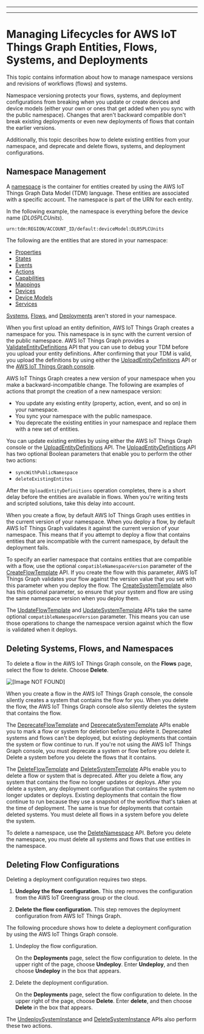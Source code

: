 --------

--------

# Managing Lifecycles for AWS IoT Things Graph Entities, Flows, Systems, and Deployments<a name="iot-tg-lifecycle"></a>

This topic contains information about how to manage namespace versions and revisions of workflows \(flows\) and systems\. 

Namespace versioning protects your flows, systems, and deployment configurations from breaking when you update or create devices and device models \(either your own or ones that get added when you sync with the public namespace\)\. Changes that aren't backward compatible don't break existing deployments or even new deployments of flows that contain the earlier versions\.

Additionally, this topic describes how to delete existing entities from your namespace, and deprecate and delete flows, systems, and deployment configurations\.

## Namespace Management<a name="iot-tg-lifecycle-namespaces"></a>

A [namespace](iot-tg-whatis-namespace.html) is the container for entities created by using the AWS IoT Things Graph Data Model \(TDM\) language\. These entities are associated with a specific account\. The namespace is part of the URN for each entity\. 

In the following example, the namespace is everything before the device name \(*DL05PLCUnits*\)\.

`urn:tdm:REGION/ACCOUNT_ID/default:deviceModel:DL05PLCUnits`

The following are the entities that are stored in your namespace:
+ [Properties](iot-tg-models-tdm-propertytype.html)
+ [States](iot-tg-models-tdm-iot-state.html)
+ [Events](iot-tg-models-tdm-iot-event.html)
+ [Actions](iot-tg-models-tdm-iot-action.html)
+ [Capabilities](iot-tg-models-tdm-iot-capability.html)
+ [Mappings](iot-tg-models-tdm-iot-mapping.html)
+ [Devices](iot-tg-models-tdm-iot-device.html)
+ [Device Models](iot-tg-models-tdm-iot-device-model.html)
+ [Services](iot-tg-models-tdm-iot-service.html)

[Systems](iot-tg-models-tdm-iot-system.html), [Flows](iot-tg-models-tdm-iot-workflow.html), and [Deployments](iot-tg-models-tdm-iot-sdc-deployconfig.html) aren't stored in your namespace\.

When you first upload an entity definition, AWS IoT Things Graph creates a namespace for you\. This namespace is in sync with the current version of the public namespace\. AWS IoT Things Graph provides a [ValidateEntityDefinitions](https://docs.aws.amazon.com/thingsgraph/latest/APIReference/API_ValidateEntityDefinitions.html) API that you can use to debug your TDM before you upload your entity definitions\. After confirming that your TDM is valid, you upload the definitions by using either the [UploadEntityDefinitions](https://docs.aws.amazon.com/thingsgraph/latest/APIReference/API_UploadEntityDefinitions.html) API or the [AWS IoT Things Graph console](https://console.aws.amazon.com/thingsgraph/home)\.

AWS IoT Things Graph creates a new version of your namespace when you make a backward\-incompatible change\. The following are examples of actions that prompt the creation of a new namespace version:
+ You update any existing entity \(property, action, event, and so on\) in your namespace\.
+ You sync your namespace with the public namespace\.
+ You deprecate the existing entities in your namespace and replace them with a new set of entities\.

You can update existing entities by using either the AWS IoT Things Graph console or the [UploadEntityDefinitions](https://docs.aws.amazon.com/thingsgraph/latest/APIReference/API_UploadEntityDefinitions.html) API\. The [UploadEntityDefinitions](https://docs.aws.amazon.com/thingsgraph/latest/APIReference/API_UploadEntityDefinitions.html) API has two optional Boolean parameters that enable you to perform the other two actions:
+ `syncWithPublicNamespace`
+ `deleteExistingEntites `

After the `UploadEntityDefinitions` operation completes, there is a short delay before the entities are available in flows\. When you're writing tests and scripted solutions, take this delay into account\.

When you create a flow, by default AWS IoT Things Graph uses entities in the current version of your namespace\. When you deploy a flow, by default AWS IoT Things Graph validates it against the current version of your namespace\. This means that if you attempt to deploy a flow that contains entities that are incompatible with the current namespace, by default the deployment fails\. 

To specify an earlier namespace that contains entities that are compatible with a flow, use the optional `compatibleNamespaceVersion` parameter of the [CreateFlowTemplate](https://docs.aws.amazon.com/thingsgraph/latest/APIReference/API_CreateFlowTemplate.html) API\. If you create the flow with this parameter, AWS IoT Things Graph validates your flow against the version value that you set with this parameter when you deploy the flow\. The [CreateSystemTemplate](https://docs.aws.amazon.com/thingsgraph/latest/APIReference/API_CreateSystemTemplate.html) also has this optional parameter, so ensure that your system and flow are using the same namespace version when you deploy them\.

The [UpdateFlowTemplate](https://docs.aws.amazon.com/thingsgraph/latest/APIReference/API_UpdateFlowTemplate.html) and [UpdateSystemTemplate](https://docs.aws.amazon.com/thingsgraph/latest/APIReference/API_UpdateSystemTemplate.html) APIs take the same optional `compatibleNamespaceVersion` parameter\. This means you can use those operations to change the namespace version against which the flow is validated when it deploys\.

## Deleting Systems, Flows, and Namespaces<a name="iot-tg-lifecycle-deletingsysflow"></a>

To delete a flow in the AWS IoT Things Graph console, on the **Flows** page, select the flow to delete\. Choose **Delete**\.

![\[Image NOT FOUND\]](http://docs.aws.amazon.com/thingsgraph/latest/ug/images/TGDeleteFlow.png)

When you create a flow in the AWS IoT Things Graph console, the console silently creates a system that contains the flow for you\. When you delete the flow, the AWS IoT Things Graph console also silently deletes the system that contains the flow\.

The [DeprecateFlowTemplate](https://docs.aws.amazon.com/thingsgraph/latest/APIReference/API_DeprecateFlowTemplate.html) and [DeprecateSystemTemplate](https://docs.aws.amazon.com/thingsgraph/latest/APIReference/API_DeprecateSystemTemplate.html) APIs enable you to mark a flow or system for deletion before you delete it\. Deprecated systems and flows can't be deployed, but existing deployments that contain the system or flow continue to run\. If you're not using the AWS IoT Things Graph console, you must deprecate a system or flow before you delete it\. Delete a system before you delete the flows that it contains\.

The [DeleteFlowTemplate](https://docs.aws.amazon.com/thingsgraph/latest/APIReference/API_DeleteFlowTemplate.html) and [DeleteSystemTemplate](https://docs.aws.amazon.com/thingsgraph/latest/APIReference/API_DeleteSystemTemplate.html) APIs enable you to delete a flow or system that is deprecated\. After you delete a flow, any system that contains the flow no longer updates or deploys\. After you delete a system, any deployment configuration that contains the system no longer updates or deploys\. Existing deployments that contain the flow continue to run because they use a snapshot of the workflow that's taken at the time of deployment\. The same is true for deployments that contain deleted systems\. You must delete all flows in a system before you delete the system\.

To delete a namespace, use the [DeleteNamespace](https://docs.aws.amazon.com/thingsgraph/latest/APIReference/API_DeleteNamespace.html) API\. Before you delete the namespace, you must delete all systems and flows that use entities in the namespace\.

## Deleting Flow Configurations<a name="iot-tg-lifecycle-deletingflowconfig"></a>

Deleting a deployment configuration requires two steps\.

1. **Undeploy the flow configuration\.** This step removes the configuration from the AWS IoT Greengrass group or the cloud\.

1. **Delete the flow configuration\.** This step removes the deployment configuration from AWS IoT Things Graph\.

The following procedure shows how to delete a deployment configuration by using the AWS IoT Things Graph console\.

1. Undeploy the flow configuration\.

   On the **Deployments** page, select the flow configuration to delete\. In the upper right of the page, choose **Undeploy**\. Enter **Undeploy**, and then choose **Undeploy** in the box that appears\. 

1. Delete the deployment configuration\.

   On the **Deployments** page, select the flow configuration to delete\. In the upper right of the page, choose **Delete**\. Enter **delete**, and then choose **Delete** in the box that appears\.

The [UndeploySystemInstance](https://docs.aws.amazon.com/thingsgraph/latest/APIReference/API_API_UndeploySystemInstance.html) and [DeleteSystemInstance](https://docs.aws.amazon.com/thingsgraph/latest/APIReference/API_DeleteSystemInstance.html) APIs also perform these two actions\.
